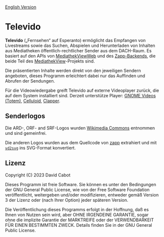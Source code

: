 [English Version](README.md)

# Televido

**Televido** („Fernsehen“ auf Esperanto) ermöglicht das Empfangen von Livestreams sowie das Suchen, Abspielen und Herunterladen von Inhalten aus Mediatheken öffentlich-rechtlicher Sender aus dem DACH-Raum. Es basiert auf den APIs von [MediathekViewWeb](https://mediathekviewweb.de/) und des [Zapp-Backends](https://github.com/mediathekview/zapp-backend), die beide Teil des [MediathekView](https://mediathekview.de/)-Projekts sind.

Die präsentierten Inhalte werden direkt von den jeweiligen Sendern angeboten, dieses Programm erleichtert dabei nur das Auffinden und Abrufen der Sendungen.

Für die Videowiedergabe greift Televido auf externe Videoplayer zurück, die auf dem System installiert sind. Derzeit unterstütze Player: [GNOME Videos (Totem)](https://flathub.org/apps/org.gnome.Totem), [Celluloid](https://flathub.org/apps/io.github.celluloid_player.Celluloid), [Clapper](https://flathub.org/apps/com.github.rafostar.Clapper).

## Senderlogos

Die ARD-, ORF- and SRF-Logos wurden [Wikimedia Commons](https://commons.wikimedia.org) entnommen und sind gemeinfrei.

Die anderen Logos wurden aus dem Quellcode von [zapp](https://github.com/mediathekview/zapp) extrahiert und mit [`vd2svg`](https://github.com/seanghay/vector-drawable-svg) ins SVG-Format konvertiert.

## Lizenz

Copyright (C) 2023 David Cabot

Dieses Programm ist freie Software. Sie können es unter den Bedingungen der GNU General Public License, wie von der Free Software Foundation veröffentlicht, weitergeben und/oder modifizieren, entweder gemäß Version 3 der Lizenz oder (nach Ihrer Option) jeder späteren Version.

Die Veröffentlichung dieses Programms erfolgt in der Hoffnung, daß es Ihnen von Nutzen sein wird, aber OHNE IRGENDEINE GARANTIE, sogar ohne die implizite Garantie der MARKTREIFE oder der VERWENDBARKEIT FÜR EINEN BESTIMMTEN ZWECK. Details finden Sie in der GNU General Public License.
